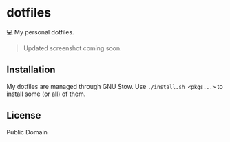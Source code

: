 # dotfiles
💻 My personal dotfiles.

> Updated screenshot coming soon.

## Installation
My dotfiles are managed through GNU Stow. Use `./install.sh <pkgs...>`
to install some (or all) of them.

## License
Public Domain
